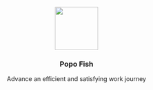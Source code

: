 <!--
 * @Date: 2023-12-30 11:43:31
 * @Description: Modify here please
-->
<p align="center">
  <img width="100px" height="100px" src="http://43.136.119.145:83/image/popo-fish-logo.png">
</p>

<h3 align="center">Popo Fish</h1>

<p align="center">Advance an efficient and satisfying work journey</p>
